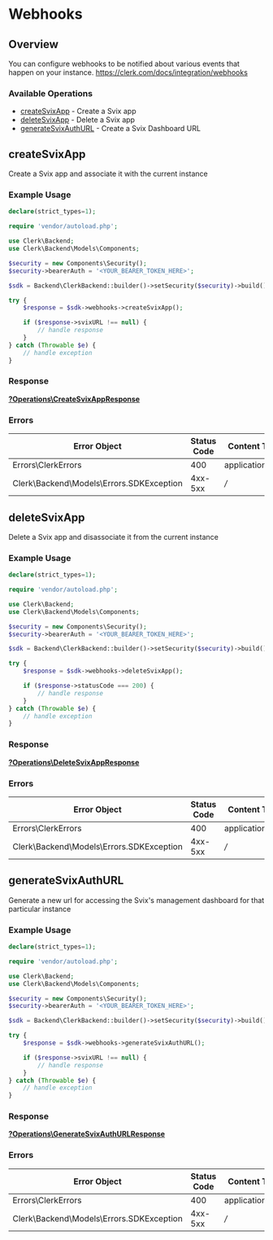 # Webhooks

## Overview

You can configure webhooks to be notified about various events that happen on your instance.
<https://clerk.com/docs/integration/webhooks>

### Available Operations

* [createSvixApp](#createsvixapp) - Create a Svix app
* [deleteSvixApp](#deletesvixapp) - Delete a Svix app
* [generateSvixAuthURL](#generatesvixauthurl) - Create a Svix Dashboard URL

## createSvixApp

Create a Svix app and associate it with the current instance

### Example Usage

```php
declare(strict_types=1);

require 'vendor/autoload.php';

use Clerk\Backend;
use Clerk\Backend\Models\Components;

$security = new Components\Security();
$security->bearerAuth = '<YOUR_BEARER_TOKEN_HERE>';

$sdk = Backend\ClerkBackend::builder()->setSecurity($security)->build();

try {
    $response = $sdk->webhooks->createSvixApp();

    if ($response->svixURL !== null) {
        // handle response
    }
} catch (Throwable $e) {
    // handle exception
}
```

### Response

**[?Operations\CreateSvixAppResponse](../../Models/Operations/CreateSvixAppResponse.md)**

### Errors

| Error Object                             | Status Code                              | Content Type                             |
| ---------------------------------------- | ---------------------------------------- | ---------------------------------------- |
| Errors\ClerkErrors                       | 400                                      | application/json                         |
| Clerk\Backend\Models\Errors.SDKException | 4xx-5xx                                  | */*                                      |


## deleteSvixApp

Delete a Svix app and disassociate it from the current instance

### Example Usage

```php
declare(strict_types=1);

require 'vendor/autoload.php';

use Clerk\Backend;
use Clerk\Backend\Models\Components;

$security = new Components\Security();
$security->bearerAuth = '<YOUR_BEARER_TOKEN_HERE>';

$sdk = Backend\ClerkBackend::builder()->setSecurity($security)->build();

try {
    $response = $sdk->webhooks->deleteSvixApp();

    if ($response->statusCode === 200) {
        // handle response
    }
} catch (Throwable $e) {
    // handle exception
}
```

### Response

**[?Operations\DeleteSvixAppResponse](../../Models/Operations/DeleteSvixAppResponse.md)**

### Errors

| Error Object                             | Status Code                              | Content Type                             |
| ---------------------------------------- | ---------------------------------------- | ---------------------------------------- |
| Errors\ClerkErrors                       | 400                                      | application/json                         |
| Clerk\Backend\Models\Errors.SDKException | 4xx-5xx                                  | */*                                      |


## generateSvixAuthURL

Generate a new url for accessing the Svix's management dashboard for that particular instance

### Example Usage

```php
declare(strict_types=1);

require 'vendor/autoload.php';

use Clerk\Backend;
use Clerk\Backend\Models\Components;

$security = new Components\Security();
$security->bearerAuth = '<YOUR_BEARER_TOKEN_HERE>';

$sdk = Backend\ClerkBackend::builder()->setSecurity($security)->build();

try {
    $response = $sdk->webhooks->generateSvixAuthURL();

    if ($response->svixURL !== null) {
        // handle response
    }
} catch (Throwable $e) {
    // handle exception
}
```

### Response

**[?Operations\GenerateSvixAuthURLResponse](../../Models/Operations/GenerateSvixAuthURLResponse.md)**

### Errors

| Error Object                             | Status Code                              | Content Type                             |
| ---------------------------------------- | ---------------------------------------- | ---------------------------------------- |
| Errors\ClerkErrors                       | 400                                      | application/json                         |
| Clerk\Backend\Models\Errors.SDKException | 4xx-5xx                                  | */*                                      |
